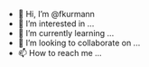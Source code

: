 - 👋 Hi, I’m @fkurmann
- 👀 I’m interested in ...
- 🌱 I’m currently learning ...
- 💞️ I’m looking to collaborate on ...
- 📫 How to reach me ...

<!---
fkurmann/fkurmann is a ✨ special ✨ repository because its `README.md` (this file) appears on your GitHub profile.
You can click the Preview link to take a look at your changes.
--->
